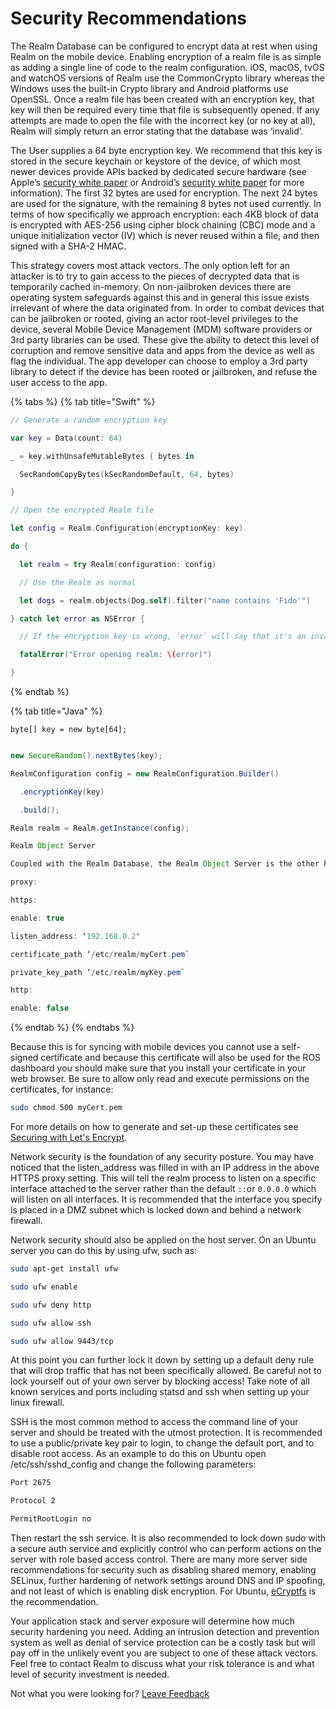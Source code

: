 # Security Recommendations

The Realm Database can be configured to encrypt data at rest when using Realm on the mobile device. Enabling encryption of a realm file is as simple as adding a single line of code to the realm configuration. iOS, macOS, tvOS and watchOS versions of Realm use the CommonCrypto library whereas the Windows uses the built-in Crypto library and Android platforms use OpenSSL. Once a realm file has been created with an encryption key, that key will then be required every time that file is subsequently opened. If any attempts are made to open the file with the incorrect key \(or no key at all\), Realm will simply return an error stating that the database was ‘invalid’.

The User supplies a 64 byte encryption key. We recommend that this key is stored in the secure keychain or keystore of the device, of which most newer devices provide APIs backed by dedicated secure hardware \(see Apple’s [security white paper](https://www.apple.com/business/docs/iOS_Security_Guide.pdf) or Android’s [security white paper](https://static.googleusercontent.com/media/enterprise.google.com/en//android/static/files/android-for-work-security-white-paper.pdf) for more information\). The first 32 bytes are used for encryption. The next 24 bytes are used for the signature, with the remaining 8 bytes not used currently. In terms of how specifically we approach encryption: each 4KB block of data is encrypted with AES-256 using cipher block chaining \(CBC\) mode and a unique initialization vector \(IV\) which is never reused within a file, and then signed with a SHA-2 HMAC.

This strategy covers most attack vectors. The only option left for an attacker is to try to gain access to the pieces of decrypted data that is temporarily cached in-memory. On non-jailbroken devices there are operating system safeguards against this and in general this issue exists irrelevant of where the data originated from. In order to combat devices that can be jailbroken or rooted, giving an actor root-level privileges to the device, several Mobile Device Management \(MDM\) software providers or 3rd party libraries can be used. These give the ability to detect this level of corruption and remove sensitive data and apps from the device as well as flag the individual. The app developer can choose to employ a 3rd party library to detect if the device has been rooted or jailbroken, and refuse the user access to the app.

{% tabs %}
{% tab title="Swift" %}
```swift
// Generate a random encryption key

var key = Data(count: 64)

_ = key.withUnsafeMutableBytes { bytes in

  SecRandomCopyBytes(kSecRandomDefault, 64, bytes)

}

// Open the encrypted Realm file

let config = Realm.Configuration(encryptionKey: key)

do {

  let realm = try Realm(configuration: config)

  // Use the Realm as normal

  let dogs = realm.objects(Dog.self).filter("name contains 'Fido'")

} catch let error as NSError {

  // If the encryption key is wrong, `error` will say that it's an invalid database

  fatalError("Error opening realm: \(error)")

}
```
{% endtab %}

{% tab title="Java" %}
```
byte[] key = new byte[64];
```

```java

new SecureRandom().nextBytes(key);

RealmConfiguration config = new RealmConfiguration.Builder()

  .encryptionKey(key)

  .build();

Realm realm = Realm.getInstance(config);

Realm Object Server

Coupled with the Realm Database, the Realm Object Server is the other half of the coin of the Realm Platform which can also be configured to present a stout security posture for your mobile stack. To configure the data while in transit from the mobile to your backend or vice versa, you will need to add a valid certificate to your backend Realm Object Server. Before starting the server open the configuration file in `/etc/realm/configuration.yml` to enable HTTPS and disable HTTP. Here is a sample configuration:

proxy: 

https: 

enable: true 

listen_address: ‘192.168.0.2' 

certificate_path ‘/etc/realm/myCert.pem`

private_key_path ‘/etc/realm/myKey.pem`

http: 

enable: false
```
{% endtab %}
{% endtabs %}

Because this is for syncing with mobile devices you cannot use a self-signed certificate and because this certificate will also be used for the ROS dashboard you should make sure that you install your certificate in your web browser. Be sure to allow only read and execute permissions on the certificates, for instance:

```bash
sudo chmod 500 myCert.pem
```

For more details on how to generate and set-up these certificates see [Securing with Let's Encrypt](securing-with-lets-encrypt.md).  

Network security is the foundation of any security posture. You may have noticed that the listen\_address was filled in with an IP address in the above HTTPS proxy setting. This will tell the realm process to listen on a specific interface attached to the server rather than the default `::`or `0.0.0.0` which will listen on all interfaces. It is recommended that the interface you specify is placed in a DMZ subnet which is locked down and behind a network firewall.

Network security should also be applied on the host server. On an Ubuntu server you can do this by using ufw, such as:

```bash
sudo apt-get install ufw

sudo ufw enable

sudo ufw deny http

sudo ufw allow ssh

sudo ufw allow 9443/tcp

```

At this point you can further lock it down by setting up a default deny rule that will drop traffic that has not been specifically allowed. Be careful not to lock yourself out of your own server by blocking access! Take note of all known services and ports including statsd and ssh when setting up your linux firewall.

SSH is the most common method to access the command line of your server and should be treated with the utmost protection. It is recommended to use a public/private key pair to login, to change the default port, and to disable root access. As an example to do this on Ubuntu open /etc/ssh/sshd\_config and change the following parameters:

```bash
Port 2675

Protocol 2 

PermitRootLogin no

```

Then restart the ssh service. It is also recommended to lock down sudo with a secure auth service and explicitly control who can perform actions on the server with role based access control. There are many more server side recommendations for security such as disabling shared memory, enabling SELinux, further hardening of network settings around DNS and IP spoofing, and not least of which is enabling disk encryption. For Ubuntu, [eCryptfs](https://help.ubuntu.com/lts/serverguide/ecryptfs.html) is the recommendation.  

Your application stack and server exposure will determine how much security hardening you need. Adding an intrusion detection and prevention system as well as denial of service protection can be a costly task but will pay off in the unlikely event you are subject to one of these attack vectors. Feel free to contact Realm to discuss what your risk tolerance is and what level of security investment is needed.

Not what you were looking for? [Leave Feedback](https://realm3.typeform.com/to/A4guM3) 

